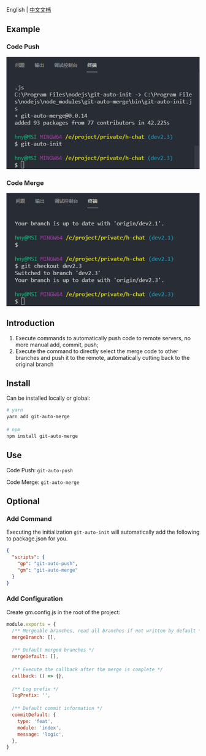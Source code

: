 English | [中文文档](./README_zh.md)

## Example

### Code Push
![img](./assets/auto-push.gif)

### Code Merge
![img](./assets/auto-merge.gif)

## Introduction
1. Execute commands to automatically push code to remote servers, no more manual add, commit, push; 
2. Execute the command to directly select the merge code to other branches and push it to the remote, automatically cutting back to the original branch

## Install
Can be installed locally or global: 

```bash
# yarn
yarn add git-auto-merge

# npm
npm install git-auto-merge
```

## Use
Code Push: `git-auto-push`

Code Merge: `git-auto-merge`

## Optional
### Add Command
Executing the initialization `git-auto-init` will automatically add the following to package.json for you.
```json
{
  "scripts": {
    "gp": "git-auto-push",
    "gm": "git-auto-merge"
  }
}
```

### Add Configuration
Create gm.config.js in the root of the project: 
```js
module.exports = {
  /** Mergeable branches, read all branches if not written by default */
  mergeBranch: [],

  /** Default merged branches */
  mergeDefault: [],

  /** Execute the callback after the merge is complete */
  callback: () => {},

  /** Log prefix */
  logPrefix: '',

  /** Default commit information */
  commitDefault: {
    type: 'feat',
    module: 'index',
    message: 'logic',
  },
}
```
